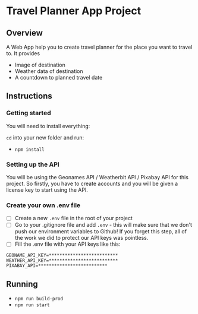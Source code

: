 # Travel Planner App Project

## Overview
A Web App help you to create travel planner for the place you want to travel to.
It provides
- Image of destination
- Weather data of destination
- A countdown to planned travel date

## Instructions
### Getting started

You will need to install everything:

`cd` into your new folder and run:
- `npm install`

### Setting up the API
You will be using the Geonames API / Weatherbit API / Pixabay API for this project.
So firstly, you have to create accounts and you will be given a license key to start using the API.

### Create your own .env file
- [ ] Create a new ```.env``` file in the root of your project
- [ ] Go to your .gitignore file and add ```.env``` - this will make sure that we don't push our environment variables to Github! If you forget this step, all of the work we did to protect our API keys was pointless.
- [ ] Fill the .env file with your API keys like this:

```
GEONAME_API_KEY=**************************
WEATHER_API_KEY=**************************
PIXABAY_API=**************************
```

## Running
- `npm run build-prod`
- `npm run start`

